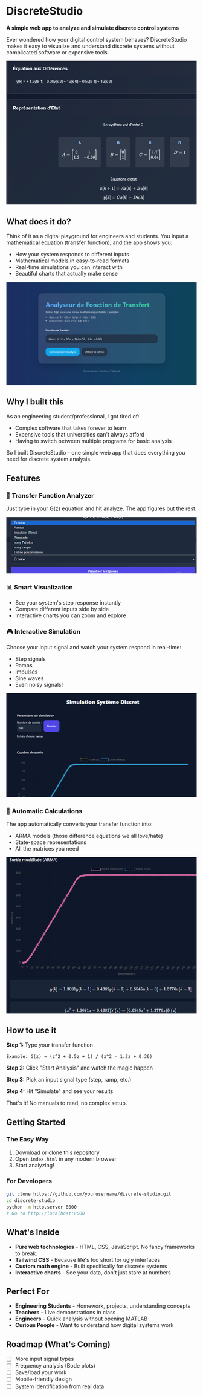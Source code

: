 # DiscreteStudio

**A simple web app to analyze and simulate discrete control systems**

Ever wondered how your digital control system behaves? DiscreteStudio makes it easy to visualize and understand discrete systems without complicated software or expensive tools.

![Transfer Function Input](img1.PNG)

## What does it do?

Think of it as a digital playground for engineers and students. You input a mathematical equation (transfer function), and the app shows you:

- How your system responds to different inputs
- Mathematical models in easy-to-read formats  
- Real-time simulations you can interact with
- Beautiful charts that actually make sense

![System Response](img0.PNG)

## Why I built this

As an engineering student/professional, I got tired of:
- Complex software that takes forever to learn
- Expensive tools that universities can't always afford
- Having to switch between multiple programs for basic analysis

So I built DiscreteStudio - one simple web app that does everything you need for discrete system analysis.

## Features

### 🎯 **Transfer Function Analyzer**
Just type in your G(z) equation and hit analyze. The app figures out the rest.

![State Space](img2.PNG)

### 📊 **Smart Visualization**
- See your system's step response instantly
- Compare different inputs side by side
- Interactive charts you can zoom and explore

### 🎮 **Interactive Simulation**
Choose your input signal and watch your system respond in real-time:
- Step signals
- Ramps  
- Impulses
- Sine waves
- Even noisy signals!

![Input Types](img3.PNG)

### 🔢 **Automatic Calculations**
The app automatically converts your transfer function into:
- ARMA models (those difference equations we all love/hate)
- State-space representations
- All the matrices you need

![Live Simulation](img4.PNG)

## How to use it

**Step 1:** Type your transfer function
```
Example: G(z) = (z^2 + 0.5z + 1) / (z^2 - 1.2z + 0.36)
```

**Step 2:** Click "Start Analysis" and watch the magic happen

**Step 3:** Pick an input signal type (step, ramp, etc.)

**Step 4:** Hit "Simulate" and see your results

That's it! No manuals to read, no complex setup.

## Getting Started

### The Easy Way
1. Download or clone this repository
2. Open `index.html` in any modern browser
3. Start analyzing!

### For Developers
```bash
git clone https://github.com/yourusername/discrete-studio.git
cd discrete-studio
python -m http.server 8000
# Go to http://localhost:8000
```

## What's Inside

- **Pure web technologies** - HTML, CSS, JavaScript. No fancy frameworks to break.
- **Tailwind CSS** - Because life's too short for ugly interfaces
- **Custom math engine** - Built specifically for discrete systems
- **Interactive charts** - See your data, don't just stare at numbers

## Perfect For

- **Engineering Students** - Homework, projects, understanding concepts
- **Teachers** - Live demonstrations in class
- **Engineers** - Quick analysis without opening MATLAB
- **Curious People** - Want to understand how digital systems work

## Roadmap (What's Coming)

- [ ] More input signal types
- [ ] Frequency analysis (Bode plots)
- [ ] Save/load your work
- [ ] Mobile-friendly design
- [ ] System identification from real data

